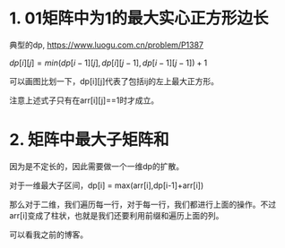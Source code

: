 # 1. 01矩阵中为1的最大实心正方形边长

典型的dp, https://www.luogu.com.cn/problem/P1387

$dp[i][j] = min(dp[i-1][j],dp[i][j-1],dp[i-1][j-1])+1$

可以画图比划一下，dp\[i]\[j]代表了包括ij的左上最大正方形。

注意上述式子只有在arr\[i]\[j]==1时才成立。

# 2. 矩阵中最大子矩阵和

因为是不定长的，因此需要做一个一维dp的扩散。

对于一维最大子区间，dp[i] = max(arr[i],dp[i-1]+arr[i])

那么对于二维，我们遍历每一行，对于每一行，我们都进行上面的操作。不过arr[i]变成了柱状，也就是我们还要利用前缀和遍历上面的列。

可以看我之前的博客。